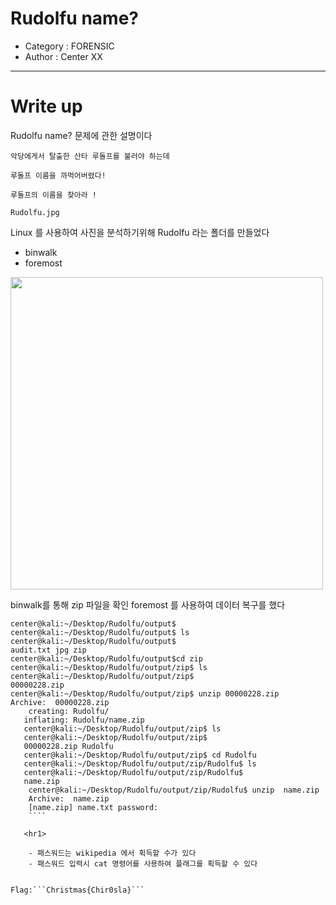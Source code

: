 # Rudolfu name?
- Category : FORENSIC
- Author : Center XX

<hr>

# Write up

Rudolfu name? 문제에 관한 설명이다

```
악당에게서 탈출한 산타 루돌프를 불러야 하는데

루돌프 이름을 까먹어버렸다!

루돌프의 이름을 찾아라 !

Rudolfu.jpg
```
Linux 를 사용하여 사진을 분석하기위해 Rudolfu 라는 폴더를 만들었다
- binwalk
- foremost

<img width="500" src="https://user-images.githubusercontent.com/90122834/146732148-a03a7712-4631-4af7-9cc7-5cf3ae8f8f02.png">

binwalk를 통해 zip 파일을 확인 foremost 를 사용하여 데이터 복구를 했다

```
center@kali:~/Desktop/Rudolfu/output$
center@kali:~/Desktop/Rudolfu/output$ ls
center@kali:~/Desktop/Rudolfu/output$
audit.txt jpg zip 
center@kali:~/Desktop/Rudolfu/output$cd zip
center@kali:~/Desktop/Rudolfu/output/zip$ ls
center@kali:~/Desktop/Rudolfu/output/zip$
00000228.zip
center@kali:~/Desktop/Rudolfu/output/zip$ unzip 00000228.zip
Archive:  00000228.zip
    creating: Rudolfu/
   inflating: Rudolfu/name.zip
   center@kali:~/Desktop/Rudolfu/output/zip$ ls
   center@kali:~/Desktop/Rudolfu/output/zip$
   00000228.zip Rudolfu
   center@kali:~/Desktop/Rudolfu/output/zip$ cd Rudolfu
   center@kali:~/Desktop/Rudolfu/output/zip/Rudolfu$ ls
   center@kali:~/Desktop/Rudolfu/output/zip/Rudolfu$
   name.zip
    center@kali:~/Desktop/Rudolfu/output/zip/Rudolfu$ unzip  name.zip
    Archive:  name.zip
    [name.zip] name.txt password:
    ````
   
   <hr1>
   
    - 패스워드는 wikipedia 에서 획득할 수가 있다
    - 패스워드 입력시 cat 명령어를 사용하여 플래그를 획득할 수 있다
    

Flag:```Christmas{Chir0sla}```
